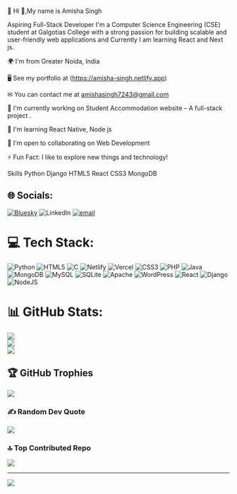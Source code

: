 💫 Hi 👋,My name is Amisha Singh

Aspiring Full-Stack Developer
I'm a Computer Science Engineering (CSE) student at Galgotias College with a strong passion for building scalable and user-friendly web applications and Currently I am learning React and Next js.

🌍  I'm from Greater Noida, India

🖥  See my portfolio at  (https://amisha-singh.netlify.app)

✉  You can contact me at amishasingh7243@gmail.com

🚀  I'm currently working on Student Accommodation website  – A full-stack project .

🧠  I'm learning React Native, Node js

🤝  I'm open to collaborating on Web Development 

⚡  Fun Fact: I like to explore new things and technology!

Skills
 Python Django HTML5 React CSS3 MongoDB
## 🌐 Socials:
[![Bluesky](https://img.shields.io/badge/bluesky-0285FF?style=for-the-badge&logo=bluesky&logoColor=%23FFFFFF)](https://bsky.app/profile/amishha__singh) 
![LinkedIn](https://img.shields.io/badge/LinkedIn-%230077B5.svg?logo=linkedin&logoColor=white)
[![email](https://img.shields.io/badge/Email-D14836?logo=gmail&logoColor=white)](mailto:amishasingh7243@gmail.com) 

# 💻 Tech Stack:
![Python](https://img.shields.io/badge/python-3670A0?style=for-the-badge&logo=python&logoColor=ffdd54) ![HTML5](https://img.shields.io/badge/html5-%23E34F26.svg?style=for-the-badge&logo=html5&logoColor=white) ![C](https://img.shields.io/badge/c-%2300599C.svg?style=for-the-badge&logo=c&logoColor=white) ![Netlify](https://img.shields.io/badge/netlify-%23000000.svg?style=for-the-badge&logo=netlify&logoColor=#00C7B7) ![Vercel](https://img.shields.io/badge/vercel-%23000000.svg?style=for-the-badge&logo=vercel&logoColor=white) ![CSS3](https://img.shields.io/badge/css3-%231572B6.svg?style=for-the-badge&logo=css3&logoColor=white) ![PHP](https://img.shields.io/badge/php-%23777BB4.svg?style=for-the-badge&logo=php&logoColor=white) ![Java](https://img.shields.io/badge/java-%23ED8B00.svg?style=for-the-badge&logo=openjdk&logoColor=white) ![MongoDB](https://img.shields.io/badge/MongoDB-%234ea94b.svg?style=for-the-badge&logo=mongodb&logoColor=white) ![MySQL](https://img.shields.io/badge/mysql-4479A1.svg?style=for-the-badge&logo=mysql&logoColor=white) ![SQLite](https://img.shields.io/badge/sqlite-%2307405e.svg?style=for-the-badge&logo=sqlite&logoColor=white) ![Apache](https://img.shields.io/badge/apache-%23D42029.svg?style=for-the-badge&logo=apache&logoColor=white) ![WordPress](https://img.shields.io/badge/WordPress-%23117AC9.svg?style=for-the-badge&logo=WordPress&logoColor=white) ![React](https://img.shields.io/badge/react-%2320232a.svg?style=for-the-badge&logo=react&logoColor=%2361DAFB) ![Django](https://img.shields.io/badge/django-%23092E20.svg?style=for-the-badge&logo=django&logoColor=white) ![NodeJS](https://img.shields.io/badge/node.js-6DA55F?style=for-the-badge&logo=node.js&logoColor=white)
# 📊 GitHub Stats:
![](https://github-readme-stats.vercel.app/api?username=Amishasingh7243&theme=dark&hide_border=false&include_all_commits=true&count_private=false)<br/>
![](https://nirzak-streak-stats.vercel.app/?user=Amishasingh7243&theme=dark&hide_border=false)<br/>
![](https://github-readme-stats.vercel.app/api/top-langs/?username=Amishasingh7243&theme=dark&hide_border=false&include_all_commits=true&count_private=false&layout=compact)

## 🏆 GitHub Trophies  
![](https://github-profile-trophy.vercel.app/?username=Amishasingh7243&theme=radical&no-frame=false&no-bg=true&margin-w=4)

### ✍️ Random Dev Quote
![](https://quotes-github-readme.vercel.app/api?type=horizontal&theme=radical)

### 🔝 Top Contributed Repo
![](https://github-contributor-stats.vercel.app/api?username=Amishasingh7243&limit=5&theme=dark&combine_all_yearly_contributions=true)

---
[![](https://visitcount.itsvg.in/api?id=Amishasingh7243&icon=0&color=0)](https://visitcount.itsvg.in)

<!-- Proudly created with GPRM ( https://gprm.itsvg.in ) -->
